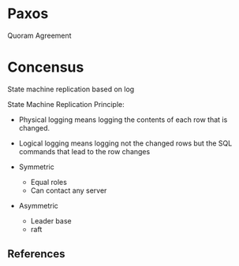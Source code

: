 # Paxos
Quoram Agreement


# Concensus
State machine replication based on log

State Machine Replication Principle:

-  Physical logging means logging the contents of each row that is changed. 
 
- Logical logging means logging not the changed rows but the SQL commands that lead to the row changes

- Symmetric
    - Equal roles
    - Can contact any server
- Asymmetric
    - Leader base
    - raft 

 ## References
 